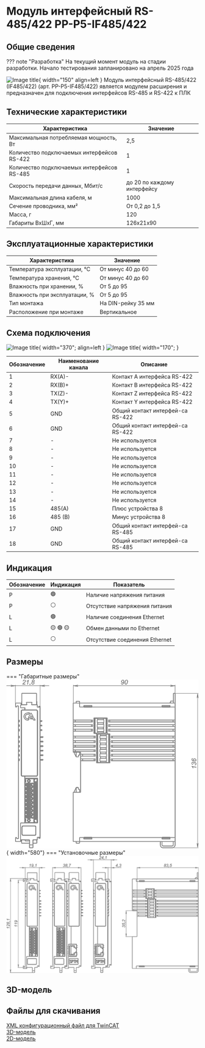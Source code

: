 # Модуль интерфейсный RS-485/422 PP-P5-IF485/422

## Общие сведения

??? note "Разработка"
    На текущий момент модуль на стадии разработки. Начало тестирования запланировано на апрель 2025 года
<div class="grid cards" markdown>

![Image title](../img/modules/IF485_422.png){ width="150" align=left  }
Модуль интерфейсный RS-485/422 (IF485/422) (арт. PP-P5-IF485/422) является модулем расширения и предназначен для подключения интерфейсов RS-485 и RS-422 к ПЛК

</div>

## Технические характеристики 
| Характеристика                             | Значение                          |
|--------------------------------------------|-----------------------------------|
| Максимальная потребляемая мощность, Вт     | 2,5                               |
| Количество подключаемых интерфейсов RS-422 | 1                                 |
| Количество подключаемых интерфейсов RS-485 | 1                                 |
| Скорость передачи данных, Мбит/с           | до 20 по каждому интерфейсу       |
| Максимальная длина кабеля, м               | 1000                              |
| Сечение проводника, мм²                    | От 0,2 до 1,5                     |
| Масса, г                                   | 120                               |
| Габариты ВхШхГ, мм                         | 126х21х90                         |

## Эксплуатационные характеристики
| Характеристика                   | Значение           |
| -------------------------------- | -                  |
| Температура эксплуатации, °С     | От минус 40 до 60  |
| Температура хранения, °С         | От минус 40 до 60  |
| Влажность при хранении, %	       | От 5 до 95         |
| Влажность при эксплуатации, %    | От 5 до 95         |
| Тип монтажа                      | На DIN-рейку 35 мм |
| Расположение при монтаже         | Вертикальное       |

## Схема подключения
<div class="grid cards" markdown>

![Image title](../img/connection/IF485_422.svg){ width="370"; align=left  }
![Image title](../img/connection/connector_18pin.png){ width="170";  }
</div>

| Обозначение | Наименование канала | Описание                            |
|-------------|---------------------|-------------------------------------|
| 1           | RX(A)-              | Контакт A интерфейса RS-422         |
| 2           | RX(B)+              | Контакт B интерфейса RS-422         |
| 3           | TX(Z)-              | Контакт Z интерфейса RS-422         |
| 4           | TX(Y)+              | Контакт Y интерфейса RS-422         |
| 5           | GND                 | Общий контакт интерфей-са RS-422    |
| 6           | GND                 | Общий контакт интерфей-са RS-422    |
| 7           | -                   | Не используется                     |
| 8           | -                   | Не используется                     |
| 9           | -                   | Не используется                     |
| 10          | -                   | Не используется                     |
| 11          | -                   | Не используется                     |
| 12          | -                   | Не используется                     |
| 13          | -                   | Не используется                     |
| 14          | -                   | Не используется                     |
| 15          | 485(A)              | Плюс устройства 8                   |
| 16          | 485 (B)             | Минус устройства 8                  |
| 17          | GND                 | Общий контакт интерфей-са RS-485    |
| 18          | GND                 | Общий контакт интерфей-са RS-485    |

## Индикация
| Обозначение | Индикация | Показатель |
|------------------|----------------------|---------------------------------------|
| P | :green_circle:| Наличие напряжения питания |
| P | :white_circle:| Отсутствие напряжения питания |
| L | :green_circle:| Наличие соединения Ethernet |
| L | :yellow_circle: :green_circle: :yellow_circle: | Обмен данными по Ethernet |
| L | :white_circle:| Отсутствие соединения Ethernet|

## Размеры
=== "Габаритные размеры" 
    ![Image title](../img/dimensions/overall_dimensions_extensions.png){ width="580"}
=== "Установочные размеры"
    ![alt text](../img/dimensions/installation_dimensions.png) 

## 3D-модель
<model-viewer src="https://manual.saplc.ru//img/3d/DI.glb"
alt="3D Model"
auto-rotate
camera-controls
poster="https://manual.saplc.ru//img/3d/posterDI.webp"
camera-orbit="160deg 75deg 348m"
field-of-view="30deg"
exposure="0.5"
style="width: 100%; height: 500px;">
</model-viewer>


## Файлы для скачивания
<a href="/downloads/IPCSA_OG.xml" download>XML конфигурационный файл для TwinCAT</a>     
<a href="/downloads/Module 18-pin.step" download>3D-модель</a>   
<a href="/downloads/Module 18-pin.dwg" download>2D-модель</a>    






